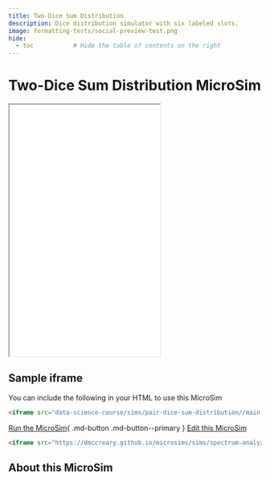 ```yaml
---
title: Two-Dice Sum Distribution
description: Dice distribution simulator with six labeled slots.
image: formatting-tests/social-preview-test.png
hide:
  - toc           # Hide the table of contents on the right
---
```

# Two-Dice Sum Distribution MicroSim

<iframe src="main.html" height="500" scrolling="no"></iframe>

## Sample iframe

You can include the following in your HTML to use this MicroSim

```html
<iframe src="data-science-course/sims/pair-dice-sum-distribution//main.html" height="500px" scrolling="no"></iframe>
```

[Run the MicroSim](main.html){ .md-button .md-button--primary }
[Edit this MicroSim](https://editor.p5js.org/dmccreary/sketches/P5_EDITOR_ID)


```html
<iframe src="https://dmccreary.github.io/microsims/sims/spectrum-analyzer/main.html" height="400"  scrolling="no"></iframe>
```

## About this MicroSim